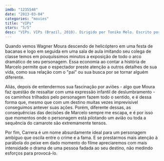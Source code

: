 ```yaml
---
imdb: "1235548"
date: "2013-03-04"
categories: "movies"
title: "VIPs"
stars: "5/5"
desc: "VIPs. VIPs (Brazil, 2010). Dirigido por Toniko Melo. Escrito por Mariana Caltabiano, Thiago Dottori, Bráulio Mantovani. Com Wagner Moura, Gisele Fróes, Emiliano Ruschel, Marcela Falci, Heitor Goldflus, Cecília Homem de Mello, Roger Gobeth, Amaury Jr., João Francisco Tottene."
---
```

Quando vemos Wagner Moura descendo de helicóptero em uma festa de bacanas e logo em seguida em uma sala de aula imitando seu colega de classe temos em pouquíssimos minutos a exposição de todo o arco dramático de seu personagem. Essa economia ao contar a história de Marcelo permite que o espectador preste atenção a outros detalhes de sua vida, como sua relação com o "pai" ou sua busca por se tornar alguém diferente.

Aliás, depois de entendermos sua fascinação por aviões - algo que Moura faz questão de ressaltar com uma expressão infantil de deslumbramento - os caminhos trilhados pelo personagem fazem todo o sentido, e é dessa forma que, mesmo que com um destino muitas vezes imprevisível conseguimos antever suas ações. Porém, diferente dessas, as consequências das decisões de Marcelo sempre me escapa, e é por isso que momentos onde o personagem está pilotando um avião ou toda a sequência do camarote são extremamente tensos.

Por fim, Carrera é um nome absurdamente ideal para um personagem ambíguo que oscila entre o crime e a fama. E se prestarmos mais atenção à parábola do peixe em dado momento do filme apreciaremos com mais intensidade o drama de uma pessoa fadada ao seu destino, não medindo esforços para provocá-lo.

